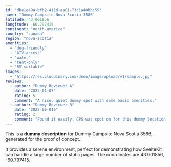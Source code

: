 ```yaml
---
id: "dbe1e49a-bfb2-411d-aa81-73d1a40bbc55"
name: "Dummy Campsite Nova Scotia 3586"
latitude: 43.001856
longitude: -60.797415
continent: "north-america"
country: "canada"
region: "nova-scotia"
amenities:
  - "dog-friendly"
  - "ATV-access"
  - "water"
  - "tent-only"
  - "RV-suitable"
images:
  - "https://res.cloudinary.com/demo/image/upload/v1/sample.jpg"
reviews:
  - author: "Dummy Reviewer A"
    date: "2025-01-07"
    rating: 5
    comment: "A nice, quiet dummy spot with some basic amenities."
  - author: "Dummy Reviewer B"
    date: "2025-05-016"
    rating: 2
    comment: "Found it easily. GPS was spot on for this dummy location."
---
```


This is a **dummy description** for Dummy Campsite Nova Scotia 3586, generated for the proof of concept.

It provides a serene environment, perfect for demonstrating how SvelteKit can handle a large number of static pages. The coordinates are 43.001856, -60.797415.
